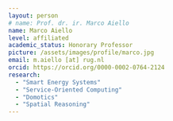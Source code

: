 ```yaml
---
layout: person
# name: Prof. dr. ir. Marco Aiello
name: Marco Aiello
level: affiliated
academic_status: Honorary Professor
picture: /assets/images/profile/marco.jpg
email: m.aiello [at] rug.nl
orcid: https://orcid.org/0000-0002-0764-2124
research:
  - "Smart Energy Systems"
  - "Service-Oriented Computing"
  - "Domotics"
  - "Spatial Reasoning"
---
```


